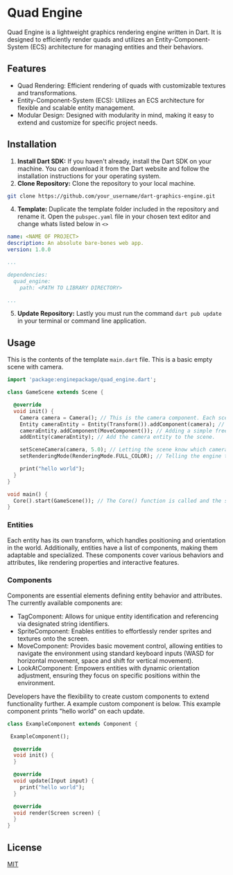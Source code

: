 # Quad Engine

Quad Engine is a lightweight graphics rendering engine written in Dart. It is designed to efficiently render quads and utilizes an Entity-Component-System (ECS) architecture for managing entities and their behaviors.

## Features
- Quad Rendering: Efficient rendering of quads with customizable textures and transformations.
- Entity-Component-System (ECS): Utilizes an ECS architecture for flexible and scalable entity management.
- Modular Design: Designed with modularity in mind, making it easy to extend and customize for specific project needs.

## Installation
1. **Install Dart SDK:** If you haven't already, install the Dart SDK on your machine. You can download it from the Dart website and follow the installation instructions for your operating system.
2. **Clone Repository:** Clone the repository to your local machine.
```bash
git clone https://github.com/your_username/dart-graphics-engine.git
```
4. **Template:** Duplicate the template folder included in the repository and rename it. Open the ```pubspec.yaml``` file in your chosen text editor and change whats listed below in ```<>```
```yaml
name: <NAME OF PROJECT>
description: An absolute bare-bones web app.
version: 1.0.0

...

dependencies:
  quad_engine:
    path: <PATH TO LIBRARY DIRECTORY>

...
```
5. **Update Repository:** Lastly you must run the command ```dart pub update``` in your terminal or command line application.



## Usage
This is the contents of the template ```main.dart``` file. This is a basic empty scene with camera.


```dart
import 'package:enginepackage/quad_engine.dart';

class GameScene extends Scene {

  @override
  void init() {
    Camera camera = Camera(); // This is the camera component. Each scene requires a camera component.
    Entity cameraEntity = Entity(Transform()).addComponent(camera); // Create a entity to hold our camera component.
    cameraEntity.addComponent(MoveComponent()); // Adding a simple free move controller to the camera entity.
    addEntity(cameraEntity); // Add the camera entity to the scene.

    setSceneCamera(camera, 5.0); // Letting the scene know which camera should be active. Only one camera can be active at a time.
    setRenderingMode(RenderingMode.FULL_COLOR); // Telling the engine to draw all sprites at full colors as they are in the sprite sheet.

    print("hello world");
  }
}

void main() {
  Core().start(GameScene()); // The Core() function is called and the start(SCENE_NAME) lets the engine know where to start.
}
```
### Entities
Each entity has its own transform, which handles positioning and orientation in the world. Additionally, entities have a list of components, making them adaptable and specialized. These components cover various behaviors and attributes, like rendering properties and interactive features.

### Components
Components are essential elements defining entity behavior and attributes. The currently available components are:

- TagComponent: Allows for unique entity identification and referencing via designated string identifiers.
- SpriteComponent: Enables entities to effortlessly render sprites and textures onto the screen.
- MoveComponent: Provides basic movement control, allowing entities to navigate the environment using standard keyboard inputs (WASD for horizontal movement, space and shift for vertical movement).
- LookAtComponent: Empowers entities with dynamic orientation adjustment, ensuring they focus on specific positions within the environment.

Developers have the flexibility to create custom components to extend functionality further. A example custom component is below. This example component prints "hello world" on each update.
```dart
class ExampleComponent extends Component {

 ExampleComponent();

  @override
  void init() {
  }

  @override
  void update(Input input) {
    print("hello world");
  }

  @override
  void render(Screen screen) {
  }
}
```

## License

[MIT](https://choosealicense.com/licenses/mit/)
